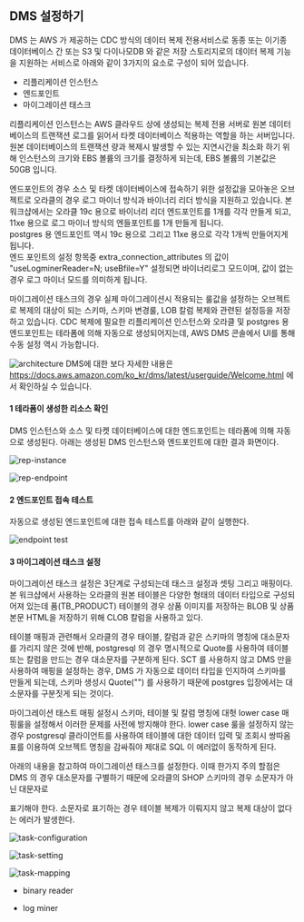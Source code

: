 ## DMS 설정하기 ##

DMS 는 AWS 가 제공하는 CDC 방식의 데이터 복제 전용서비스로 동종 또는 이기종 데이터베이스 간 또는 S3 및 다이나모DB 와 같은 저장 스토리지로의 데이터 복제 기능을 지원하는 서비스로 아래와 같이 3가지의 요소로 구성이 되어 있습니다.

* 리플리케이션 인스턴스
* 엔드포인트
* 마이그레이션 태스크

리플리케이션 인스턴스는 AWS 클라우드 상에 생성되는 복제 전용 서버로 원본 데이터베이스의 트랜잭션 로그를 읽어서 타켓 데이터베이스 적용하는 역할을 하는 서버입니다.
원본 데이터베이스의 트랜잭션 량과 복제시 발생할 수 있는 지연시간을 최소화 하기 위해 인스턴스의 크기와 EBS 볼륨의 크기를 결정하게 되는데, EBS 볼륨의 기본값은 50GB 입니다.   

엔드포인트의 경우 소스 및 타켓 데이터베이스에 접속하기 위한 설정값을 모아놓은 오브젝트로 오라클의 경우 로그 마이너 방식과 바이너리 리더 방식을 지원하고 있습니다.
본 워크샵에서는 오라클 19c 용으로 바이너리 리더 엔드포인트를 1개를 각각 만들게 되고, 11xe 용으로 로그 마이너 방식의 엔들포인트를 1개 만들게 됩니다.  
postgres 용 엔드포인트 역시 19c 용으로 그리고 11xe 용으로 각각 1개씩 만들어지게 됩니다.   
엔드 포인트의 설정 항목중 extra_connection_attributes 의 값이 "useLogminerReader=N; useBfile=Y" 설정되면 바이너리로그 모드이며, 값이 없는 경우 로그 마이너 모드를 의미하게 됩니다. 

마이그레이션 태스크의 경우 실제 마이그레이션시 적용되는 룰값을 설정하는 오브젝트로 복제의 대상이 되는 스키마, 스키마 변경룰, LOB 칼럼 복제와 관련된 설정등을 저장하고 있습니다. 
CDC 복제에 필요한 리플리케이션 인스턴스와 오라클 및 postgres 용 엔드포인트는 테라폼에 의해 자동으로 생성되어지는데, AWS DMS 콘솔에서 UI를 통해 수동 설정 역시 가능합니다.

![architecture](https://github.com/gnosia93/postgres-terraform/blob/main/dms/images/dms-architecture.png)
DMS에 대한 보다 자세한 내용은 https://docs.aws.amazon.com/ko_kr/dms/latest/userguide/Welcome.html 에서 확인하실 수 있습니다. 



#### 1 테라폼이 생성한 리소스 확인 ####

DMS 인스턴스와 소스 및 타켓 데이터베이스에 대한 엔드포인트는 테라폼에 의해 자동으로 생성된다. 아래는 생성된 DMS 인스턴스와 엔드포인트에 대한 결과 화면이다. 

![rep-instance](https://github.com/gnosia93/postgres-terraform/blob/main/images/dms-replication-instnace.png)

![rep-endpoint](https://github.com/gnosia93/postgres-terraform/blob/main/images/dms-endpoint.png)


#### 2 엔드포인트 접속 테스트 ####

자동으로 생성된 엔드포인트에 대한 접속 테스트를 아래와 같이 실행한다. 

![endpoint test](https://github.com/gnosia93/postgres-terraform/blob/main/images/dms-endpint-test.png)


#### 3 마이그레이션 태스크 설정 ####

마이그레이션 태스크 설정은 3단계로 구성되는데 태스크 설정과 셋팅 그리고 매핑이다. 본 워크샵에서 사용하는 오라클의 원본 테이블은 다양한 형태의 데이터 타입으로 구성되어져 있는데
품(TB_PRODUCT) 테이블의 경우 상품 이미지를 저장하는 BLOB 및 상품 본문 HTML을 저장하기 위해 CLOB 칼럼을 사용하고 있다.

테이블 매핑과 관련해서 오라클의 경우 태이블, 칼럼과 같은 스키마의 명칭에 대소문자를 가리지 않은 것에 반해, postgresql 의 경우 명시적으로 Quote를 사용하여 테이블 또는 칼럼을 만드는 경우 대소문자를
구분하게 된다. SCT 를 사용하지 않고 DMS 만을 사용하여 매핑을 설정하는 경우, DMS 가 자동으로 데이터 타입을 인지하여 스키마를 만들게 되는데, 스키마 생성시 Quote("") 를
사용하기 때문에 postgres 입장에서는 대소문자를 구분짓게 되는 것이다.

마이그레이션 태스트 매핑 설정시 스키마, 테이블 및 칼럼 명칭에 대헛 lower case 매핑룰을 설정해서 이러한 문제를 사전에 방지해야 한다. lower case 룰을 설정하지 않는 경우
postgresql 클라이언트를 사용하여 테이블에 대한 데이터 입력 및 조회시 쌍따옴표를 이용하여 오브젝트 명칭을 감싸줘야 제대로 SQL 이 에러없이 동작하게 된다. 

아래의 내용을 참고하여 마이그레이션 태스크를 설정한다. 이때 한가지 주의 할점은 DMS 의 경우 대소문자를 구별하기 때문에 오라클의 SHOP 스키마의 경우 소문자가 아닌 대문자로 

표기해야 한다. 소문자로 표기하는 경우 테이블 복제가 이뤄지지 않고 복제 대상이 없다는 에러가 발생한다. 

![task-configuration](https://github.com/gnosia93/postgres-terraform/blob/main/images/dms-task-configuration.png)

![task-setting](https://github.com/gnosia93/postgres-terraform/blob/main/images/dms-task-setting.png)

![task-mapping](https://github.com/gnosia93/postgres-terraform/blob/main/images/dms-task-table-mapping.png)



- binary reader

- log miner
